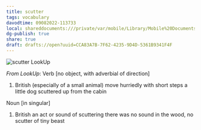 ```yaml
---
title: scutter
tags: vocabulary
davodtime: 09082022-113733
local: shareddocuments:///private/var/mobile/Library/Mobile%20Documents/iCloud~md~obsidian/Documents/OBSHIDDIAN/drafts/CCA83A7B-7F62-4235-9D4D-5361B9341F4F.md
dg-publish: true
share: true
draft: drafts://open?uuid=CCA83A7B-7F62-4235-9D4D-5361B9341F4F
---
```


![scutter LookUp](https://i.snap.as/n2XgSDMn.png)

*From LookUp*:
Verb
[no object, with adverbial of direction] 

1.	British (especially of a small animal) move hurriedly with short steps
a little dog scuttered up from the cabin


Noun
[in singular] 

1.	British an act or sound of scuttering
there was no sound in the wood, no scutter of tiny beast